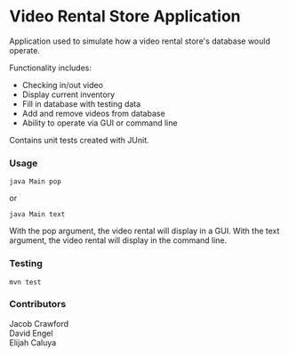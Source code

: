 # Video Rental Store Application

Application used to simulate how a video rental store's database would operate.

Functionality includes:
- Checking in/out video
- Display current inventory
- Fill in database with testing data
- Add and remove videos from database
- Ability to operate via GUI or command line

Contains unit tests created with JUnit.

### Usage
```
java Main pop
```
or
```
java Main text
```

With the pop argument, the video rental will display in a GUI.
With the text argument, the video rental will display in the command line.

### Testing
```
mvn test
```

### Contributors
Jacob Crawford  
David Engel  
Elijah Caluya  